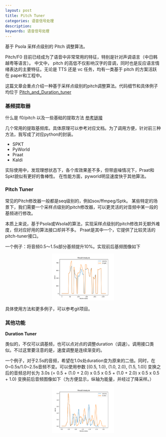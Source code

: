 ```yaml
---
layout: post
title: Pitch Tuner
categories: 语音信号处理
description:  
keywords: 语音信号处理
---
```


基于 Psola 采样点级别的 Pitch 调整算法。

Pitch/F0 目前已经成为了语音中非常常用的特征，特别是针对声调语言（中日韩越粤等语言）。
中文中， pitch 的高低不仅影响汉字的音调，同时也是反应语言情绪表达的主要特征。无论是 TTS 
还是 vc 任务，均有一类基于 pitch 的方案活跃在 paper和工程中。

这篇文章会重点介绍一种基于采样点级别的pitch调整算法。代码细节和具体例子均位于 [Pitch_and_Duration_tuner](https://github.com/Liu-Feng-deeplearning/Pitch_and_Duration_Tuner)

### 基频提取器

什么是 f0/pitch 以及一些基础的提取方法 [参考链接](http://blog.kingway.fun/2020/04/26/ASR/kaldi-pitch/)

几个常用的提取基频库。具体原理可以参考对应文档。为了调用方便，针对前三种方法，我写成了对应python的封装。
- SPKT
- PyWorld
- Praat
- Kaldi

实际使用中，发现理想状态下，各个库效果差不多，但带底噪情况下，Praat和Spkt貌似有更好的鲁棒性。
在性能方面，pyworld明显速度快于其他算法。


### Pitch Tuner 

常见的Pitch修改器一般都是seq级别的，例如sox/ffmpeg/Sptk。
某些特定的场景下，我们需要一个采样点级别的pitch修改器，可以更灵活的对音频中某一段的基频进行修改。

本质上来说，基于Psola或Wsola的算法，实现采样点级别的pitch修改并无额外难度，但对应好用的算法接口却并不多。
Praat是其中一个，它提供了比较灵活的pitch-tuner接口。

一个例子：将音频0.5～1.5s部分基频提升10%。实现前后基频图像如下

<div align=center>
    <img src="https://github.com/Liu-Feng-deeplearning/Liu-Feng-deeplearning.github.io/blob/master/images/posts/2021/test_pitch_by_point.png" width=40% />
</div>



具体使用方法和更多例子，可以参考git项目。

### 其他功能

**Duration Tuner**

类似的，不仅可以调基频，也可以点对点的调整duration（调速）。调用接口类似。不过这里要注意的是，速度调整是连续渐变的。

一个例子，对于2.5s的音频，希望在1.0s处duration变为原来的二倍。同时，在0~0.5s/1.0~2.5s音频不变。可以使用参数
[(0.5, 1.0), (1.0, 2.0), (1.5, 1.0)]
变换之后的音频总时长为 3.0s (= 0.5 + (1.0 + 2.0) x 0.5 x 0.5 + (1.0 + 2.0) x 0.5 x 0.5 + 1.0)
变换前后音频图像如下（为方便显示，纵轴为能量，并经过了降采样。）
<div align=center>
    <img src="https://github.com/Liu-Feng-deeplearning/Liu-Feng-deeplearning.github.io/blob/master/images/posts/2021/test_dur_by_point.png" width=40% />
</div>